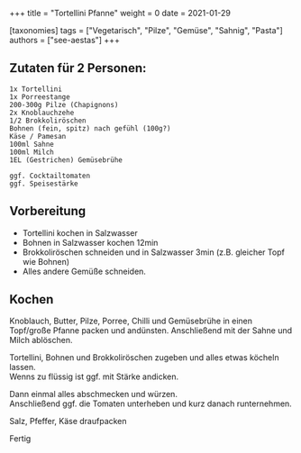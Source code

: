 +++
title = "Tortellini Pfanne"
weight = 0
date = 2021-01-29

[taxonomies]
tags = ["Vegetarisch", "Pilze", "Gemüse", "Sahnig", "Pasta"]
authors = ["see-aestas"]
+++

## Zutaten für 2 Personen:

```
1x Tortellini 
1x Porreestange
200-300g Pilze (Chapignons)
2x Knoblauchzehe
1/2 Brokkoliröschen 
Bohnen (fein, spitz) nach gefühl (100g?)
Käse / Pamesan
100ml Sahne
100ml Milch
1EL (Gestrichen) Gemüsebrühe

ggf. Cocktailtomaten
ggf. Speisestärke
```

## Vorbereitung

- Tortellini kochen in Salzwasser
- Bohnen in Salzwasser kochen 12min
- Brokkoliröschen schneiden und in Salzwasser 3min (z.B. gleicher Topf wie Bohnen)
- Alles andere Gemüße schneiden.

## Kochen

Knoblauch, Butter, Pilze, Porree, Chilli und Gemüsebrühe in einen Topf/große Pfanne packen und andünsten.
Anschließend mit der Sahne und Milch ablöschen.

Tortellini, Bohnen und Brokkoliröschen zugeben und alles etwas köcheln lassen. \
Wenns zu flüssig ist ggf. mit Stärke andicken.

Dann einmal alles abschmecken und würzen. \
Anschließend ggf. die Tomaten unterheben und kurz danach runternehmen.

Salz, Pfeffer, Käse draufpacken

Fertig
